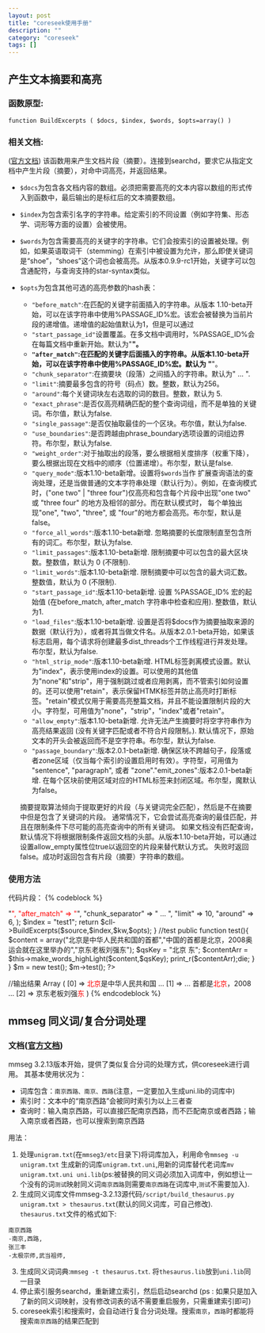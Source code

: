```yaml
---
layout: post
title: "coreseek使用手册"
description: ""
category: "coreseek"
tags: []
---
```




## 产生文本摘要和高亮
###  函数原型: 
`function BuildExcerpts ( $docs, $index, $words, $opts=array() )`
###  相关文档:
([官方文档](http://www.coreseek.cn/docs/coreseek_4.1-sphinx_2.0.1-beta.html#api-func-buildexcerpts))
该函数用来产生文档片段（摘要）。连接到searchd，要求它从指定文档中产生片段（摘要），对命中词高亮，并返回结果。  

* `$docs`为包含各文档内容的数组。必须把需要高亮的文本内容以数组的形式传入到函数中，最后输出的是标红后的文本摘要数组。
*  `$index`为包含索引名字的字符串。给定索引的不同设置（例如字符集、形态学、词形等方面的设置）会被使用。
* `$words`为包含需要高亮的关键字的字符串。它们会按索引的设置被处理。例如，如果英语取词干（stemming）在索引中被设置为允许，那么即使关键词是“shoe”，“shoes”这个词也会被高亮。从版本0.9.9-rc1开始，关键字可以包含通配符，与查询支持的star-syntax类似。
* `$opts`为包含其他可选的高亮参数的hash表：
    + `"before_match"`:在匹配的关键字前面插入的字符串。从版本 1.10-beta开始，可以在该字符串中使用%PASSAGE_ID%宏。该宏会被替换为当前片段的递增值。递增值的起始值默认为1，但是可以通过
    + `"start_passage_id"`设置覆盖。在多文档中调用时，%PASSAGE_ID%会在每篇文档中重新开始。默认为"<b>"。
    + `"after_match"`:在匹配的关键字后面插入的字符串。从版本1.10-beta开始，可以在该字符串中使用%PASSAGE_ID%宏。默认为 "</b>"。
    + `"chunk_separator"`:在摘要块（段落）之间插入的字符串。默认为" ... ".
    + `"limit"`:摘要最多包含的符号（码点）数。整数，默认为256。
    + `"around"`:每个关键词块左右选取的词的数目。整数，默认为 5.
    + `"exact_phrase"`:是否仅高亮精确匹配的整个查询词组，而不是单独的关键词。布尔值，默认为false.
    + `"single_passage"`:是否仅抽取最佳的一个区块。布尔值，默认为false.
    + `"use_boundaries"`:是否跨越由phrase_boundary选项设置的词组边界符。布尔型，默认为false.
    + `"weight_order"`:对于抽取出的段落，要么根据相关度排序（权重下降），要么根据出现在文档中的顺序（位置递增）。布尔型，默认是false.
    + `"query_mode"`:版本1.10-beta新增。设置将`$words`当作 扩展查询语法的查询处理，还是当做普通的文本字符串处理（默认行为）。例如，在查询模式时，("one two" | "three four")仅高亮和包含每个片段中出现"one two" 或 "three four" 的地方及相邻的部分。而在默认模式时， 每个单独出现"one", "two", "three", 或 "four"的地方都会高亮。布尔型，默认是false。
    + `"force_all_words"`:版本1.10-beta新增. 忽略摘要的长度限制直至包含所有的词汇。布尔型，默认为false.
    + `"limit_passages"`:版本1.10-beta新增. 限制摘要中可以包含的最大区块数。整数值，默认为 0 (不限制).
    + `"limit_words"`:版本1.10-beta新增. 限制摘要中可以包含的最大词汇数。整数值，默认为 0 (不限制).
    + `"start_passage_id"`:版本1.10-beta新增. 设置 %PASSAGE_ID% 宏的起始值 (在before_match, after_match 字符串中检查和应用). 整数值，默认为1.
    + `"load_files"`:版本1.10-beta新增. 设置是否将$docs作为摘要抽取来源的数据（默认行为），或者将其当做文件名。从版本2.0.1-beta开始，如果该标志启用，每个请求将创建最多dist_threads个工作线程进行并发处理。布尔型，默认为false.
    + `"html_strip_mode"`:版本1.10-beta新增. HTML标签剥离模式设置。默认为"index"，表示使用index的设置。可以使用的其他值为"none"和"strip"，用于强制跳过或者应用剥离，而不管索引如何设置的。还可以使用"retain"，表示保留HTMK标签并防止高亮时打断标签。"retain"模式仅用于需要高亮整篇文档，并且不能设置限制片段的大小。字符型，可用值为"none"，"strip"，"index"或者"retain"。
    + `"allow_empty"`:版本1.10-beta新增. 允许无法产生摘要时将空字符串作为高亮结果返回 (没有关键字匹配或者不符合片段限制。). 默认情况下，原始文本的开头会被返回而不是空字符串。布尔型，默认为false.
    + `"passage_boundary"`:版本2.0.1-beta新增. 确保区块不跨越句子，段落或者zone区域（仅当每个索引的设置启用时有效）。字符型，可用值为 "sentence", "paragraph", 或者 "zone"."emit_zones":版本2.0.1-beta新增. 在每个区块前使用区域对应的HTML标签来封闭区域。布尔型，魔默认为false。

    摘要提取算法倾向于提取更好的片段（与关键词完全匹配），然后是不在摘要中但是包含了关键词的片段。 通常情况下，它会尝试高亮查询的最佳匹配，并且在限制条件下尽可能的高亮查询中的所有关键词。 如果文档没有匹配查询，默认情况下将根据限制条件返回文档的头部。从版本1.10-beta开始，可以通过设置allow_empty属性位true以返回空的片段来替代默认方式。
失败时返回false。成功时返回包含有片段（摘要）字符串的数组。

###  使用方法
代码片段：
{% codeblock %}
<?php
//...略
include("SphinxClient.php");
class test{


    protected function make_words_highLight($source,$kw){


        $cll = new SphinxClient ();
        $opts = array
            (
                "before_match"      => "<span style='color:red'>",
                "after_match"          => "</span>",
                "chunk_separator"     => " ... ",
                "limit"                => 10,
                "around"               => 6,
            );
        $index = "test1";
        return $cll->BuildExcerpts($source,$index,$kw,$opts);
    }


    //test
    public function test(){
        $content = array("北京是中华人民共和国的首都","中国的首都是北京，2008奥运会就在这里举办的","京东老板刘强东");
        $qsKey = "北京 东";
        $contentArr = $this->make_words_highLight($content,$qsKey);
        print_r($contentArr);die;
    }
}

$m = new test();
$m->test();

?>
//输出结果
Array
(
    [0] => <span style='color:red'>北京</span>是中华人民共和国 ... 
    [1] =>  ... 首都是<span style='color:red'>北京</span>，2008 ... 
    [2] => 京东老板刘强<span style='color:red'>东</span>
)
{% endcodeblock %}
## mmseg 同义词/复合分词处理
### 文档([官方文档](http://www.coreseek.cn/opensource/mmseg/#coreseek_mmseg_complex))
mmseg 3.2.13版本开始，提供了类似复合分词的处理方式，供coreseek进行调用。
其基本使用状况为：

* 词库包含：`南京西路、南京、西路`(注意，一定要加入生成uni.lib的词库中)
* 索引时：文本中的“南京西路”会被同时索引为以上三者查
* 查询时：输入南京西路，可以直接匹配南京西路，而不匹配南京或者西路；输入南京或者西路，也可以搜索到南京西路

用法：

1. 处理`unigram.txt`(在`mmseg3/etc`目录下)将词库加入，利用命令`mmseg -u unigram.txt` 生成新的词库`unigram.txt.uni`,用新的词库替代老词库`mv unigram.txt.uni uni.lib`(ps:被替换的同义词必须加入词库中，例如想让一个没有的词`测试`映射同义词`南京西路`则需要`南京西路`在词库中,`测试`不需要加入).
2. 生成同义词库文件mmseg-3.2.13源代码`/script/build_thesaurus.py unigram.txt > thesaurus.txt`(默认的同义词库，可自己修改).
`thesaurus.txt`文件的格式如下:
```
南京西路
-南京,西路,
张三丰
-太极宗师,武当祖师,
```
3. 生成同义词词典:`mmseg -t thesaurus.txt`. 将`thesaurus.lib`放到`uni.lib`同一目录
4. 停止索引服务searchd，重新建立索引，然后启动searchd (ps : 如果只是加入了新的同义词映射，没有修改词表的话不需要重启服务，只需重建索引即可)
5. coreseek索引和搜索时，会自动进行复合分词处理。搜索`南京`，`西路`时都能将搜索`南京西路`的结果匹配到

